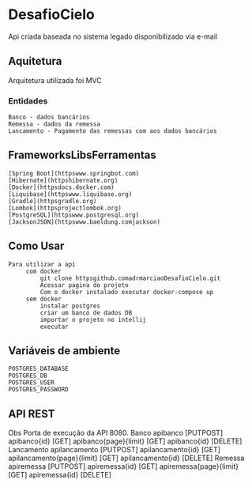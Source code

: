 # DesafioCielo
Api criada baseada no sistema legado disponibilizado via e-mail

## Aquitetura
Arquitetura utilizada foi MVC

### Entidades
    Banco - dados bancários
    Remessa - dados da remessa
    Lancamento - Pagamento das remessas com aos dados bancários

## FrameworksLibsFerramentas
    [Spring Boot](httpswww.springbot.com)
    [Hibernate](httpshibernate.org)
    [Docker](httpsdocs.docker.com)
    [Liquibase](httpswww.liquibase.org)
    [Gradle](httpsgradle.org)
    [Lombok](httpsprojectlombok.org)
    [PostgreSQL](httpswww.postgresql.org)
    [JacksonJSON](httpswww.baeldung.comjackson)

## Como Usar
    Para utilizar a api
         com docker
             git clone httpsgithub.comadrmarciaoDesafioCielo.git
             Acessar pagina do projeto
             Com o docker instalado executar docker-compose up
         sem docker
             instalar postgres
             criar um banco de dados DB
             importar o projeto no intellij
             executar
            
## Variáveis de ambiente
    POSTGRES_DATABASE
    POSTGRES_DB
    POSTGRES_USER
    POSTGRES_PASSWORD

## API REST
Obs Porta de execução da API 8080.
  Banco
     apibanco [PUTPOST]
     apibanco{id} [GET]
     apibanco{page}{limit} [GET]
     apibanco{id} [DELETE]
  Lancamento
     apilancamento [PUTPOST]
     apilancamento{id} [GET]
     apilancamento{page}{limit} [GET]
     apilancamento{id} [DELETE]
  Remessa
      apiremessa [PUTPOST]
      apiremessa{id} [GET]
      apiremessa{page}{limit} [GET]
      apiremessa{id} [DELETE]
    
   
